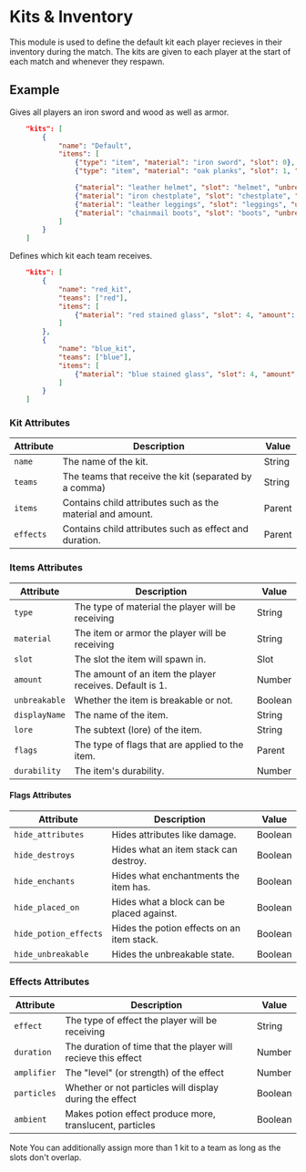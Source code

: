 # Kits & Inventory

This module is used to define the default kit each player recieves in their inventory during the match. The kits are given to each player at the start of each match and whenever they respawn.

## Example

Gives all players an iron sword and wood as well as armor.

```json
    "kits": [
		{
			"name": "Default",
			"items": [
				{"type": "item", "material": "iron sword", "slot": 0},
				{"type": "item", "material": "oak planks", "slot": 1, "amount": 64},

				{"material": "leather helmet", "slot": "helmet", "unbreakable": true},
				{"material": "iron chestplate", "slot": "chestplate", "unbreakable": true},
				{"material": "leather leggings", "slot": "leggings", "unbreakable": true},
				{"material": "chainmail boots", "slot": "boots", "unbreakable": true}
			]
		}
	]
```
Defines which kit each team receives.

```json
    "kits": [
        {
            "name": "red_kit",
            "teams": ["red"],
            "items": [
                {"material": "red stained glass", "slot": 4, "amount": 64}
            ]
        },
        {
            "name": "blue_kit",
            "teams": ["blue"],
            "items": [
                {"material": "blue stained glass", "slot": 4, "amount": 64}
            ]
        }
    ]
```

### Kit Attributes

| Attribute     | Description                                                   | Value   |
|---------------|---------------------------------------------------------------|---------|
| `name`        | The name of the kit.                                          | String  |
| `teams`       | The teams that receive the kit (separated by a comma)         | String  |
| `items`       | Contains child attributes such as the material and amount.    | Parent  |
| `effects`     | Contains child attributes such as effect and duration.        | Parent  |

### Items Attributes

| Attribute     | Description                                                   | Value   |
|---------------|---------------------------------------------------------------|---------|
| `type`        | The type of material the player will be receiving             | String  |
| `material`    | The item or armor the player will be receiving                | String  |
| `slot`        | The slot the item will spawn in.                              | Slot    |
| `amount`      | The amount of an item the player receives. Default is 1.      | Number  |
| `unbreakable` | Whether the item is breakable or not.                         | Boolean |
| `displayName` | The name of the item.                                         | String  |
| `lore`        | The subtext (lore) of the item.                               | String  |
| `flags`       | The type of flags that are applied to the item.               | Parent  |
| `durability`  | The item's durability.				        | Number  |

#### Flags Attributes

| Attribute        | Description                                                   | Value   |
|------------------|---------------------------------------------------------------|---------|
| `hide_attributes`| Hides attributes like damage.                                 | Boolean |
| `hide_destroys`  | Hides what an item stack can destroy.                         | Boolean |
| `hide_enchants`  | Hides what enchantments the item has.                         | Boolean |
| `hide_placed_on` |  Hides what a block can be placed against.                    | Boolean |
| `hide_potion_effects`|  Hides the potion effects on an item stack.               | Boolean |
| `hide_unbreakable` |  Hides the unbreakable state.                               | Boolean |


### Effects Attributes

| Attribute     | Description                                                   | Value   |
|---------------|---------------------------------------------------------------|---------|
| `effect`      | The type of effect the player will be receiving               | String  |
| `duration`    | The duration of time that the player will recieve this effect | Number  |
| `amplifier`   | The "level" (or strength) of the effect                       | Number  |
| `particles`   | Whether or not particles will display during the effect       | Boolean |
| `ambient`     | Makes potion effect produce more, translucent, particles      | Boolean |

<span class="label label-note">Note</span> You can additionally assign more than 1 kit to a team as long as the slots don't overlap.
